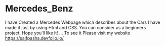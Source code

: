 # Mercedes_Benz
I have Created a Mercedes Webpage which describes about the Cars
I have made it just by using Html and CSS.
You can consider as a beginners project.
Hope you'll like it!
... To see it Please visit my website https://saifpasha.devfolio.io/ 
